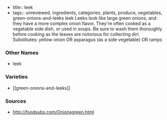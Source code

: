 - title:: leek
- tags:: unreviewed, ingredients, categories, plants, produce, vegetables, green-onions-and-leeks
leek Leeks look like large green onions, and they have a more complex onion flavor. They're often cooked as a vegetable side dish, or used in soups. Be sure to wash them thoroughly before cooking as the leaves are notorious for collecting dirt. Substitutes: yellow onion OR asparagus (as a side vegetable) OR ramps

### Other Names

* leek

### Varieties

* [[green-onions-and-leeks]]

### Sources
* http://foodsubs.com/Onionsgreen.html
